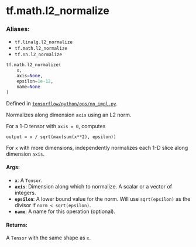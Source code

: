 <div itemscope itemtype="http://developers.google.com/ReferenceObject">
<meta itemprop="name" content="tf.math.l2_normalize" />
<meta itemprop="path" content="Stable" />
</div>

# tf.math.l2_normalize

### Aliases:

* `tf.linalg.l2_normalize`
* `tf.math.l2_normalize`
* `tf.nn.l2_normalize`

``` python
tf.math.l2_normalize(
    x,
    axis=None,
    epsilon=1e-12,
    name=None
)
```



Defined in [`tensorflow/python/ops/nn_impl.py`](/code/stable/tensorflow/python/ops/nn_impl.py).

Normalizes along dimension `axis` using an L2 norm.

For a 1-D tensor with `axis = 0`, computes

    output = x / sqrt(max(sum(x**2), epsilon))

For `x` with more dimensions, independently normalizes each 1-D slice along
dimension `axis`.

#### Args:

* <b>`x`</b>: A `Tensor`.
* <b>`axis`</b>: Dimension along which to normalize.  A scalar or a vector of
    integers.
* <b>`epsilon`</b>: A lower bound value for the norm. Will use `sqrt(epsilon)` as the
    divisor if `norm < sqrt(epsilon)`.
* <b>`name`</b>: A name for this operation (optional).


#### Returns:

A `Tensor` with the same shape as `x`.